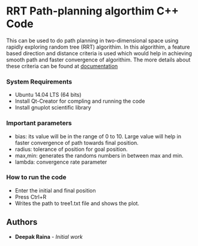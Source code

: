 # RRT Path-planning algorthim C++ Code

This can be used to do path planning in two-dimensional space using rapidly exploring random tree (RRT) algorithim. In this algorithim, a feature based direction and distance criteria is used which would help in achieving smooth path and faster convergence of algorithim. The more details about these criteria can be found at [documentation](http://cdn.iiit.ac.in/cdn/robotics.iiit.ac.in/uploads/Main/Publications/Rachit_etal_IROS_16.pdf)

### System Requirements
  - Ubuntu 14.04 LTS (64 bits)
  - Install Qt-Creator for compling and running the code
  - Install gnuplot scientific library

### Important parameters
  - bias: its value will be in the range of 0 to 10. Large value will help in faster convergence of path towards final position.
  - radius: tolerance of position for goal position.
  - max,min: generates the randoms numbers in between max and min.
  - lambda: convergence rate parameter

### How to run the code
  - Enter the initial and final position
  - Press Ctrl+R
  - Writes the path to tree1.txt file and shows the plot.

## Authors

* **Deepak Raina** - *Initial work*

